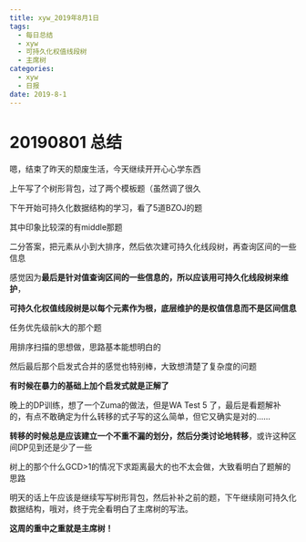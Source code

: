 ```yaml
---
title: xyw_2019年8月1日
tags: 
  - 每日总结
  - xyw
  - 可持久化权值线段树
  - 主席树
categories:
  - xyw
  - 日报
date: 2019-8-1
---
```


# 20190801 总结

嗯，结束了昨天的颓废生活，今天继续开开心心学东西

上午写了个树形背包，过了两个模板题（虽然调了很久



下午开始可持久化数据结构的学习，看了5道BZOJ的题

其中印象比较深的有middle那题
<!-- more -->
二分答案，把元素从小到大排序，然后依次建可持久化线段树，再查询区间的一些信息

感觉因为**最后是针对值查询区间的一些信息的，所以应该用可持久化线段树来维护**，

**可持久化权值线段树是以每个元素作为根，底层维护的是权值信息而不是区间信息**

任务优先级前k大的那个题

用排序扫描的思想做，思路基本能想明白的

然后最后那个启发式合并的感觉也特别棒，大致想清楚了复杂度的问题

**有时候在暴力的基础上加个启发式就是正解了**

晚上的DP训练，想了一个Zuma的做法，但是WA Test 5 了，最后是看题解补的，有点不敢确定为什么转移的式子写的这么简单，但它又确实是对的……

**转移的时候总是应该建立一个不重不漏的划分，然后分类讨论地转移**，或许这种区间DP见到还是少了一些

树上的那个什么GCD>1的情况下求距离最大的也不太会做，大致看明白了题解的思路

 

明天的话上午应该是继续写写树形背包，然后补补之前的题，下午继续刚可持久化数据结构，哦对，终于完全看明白了主席树的写法。

**这周的重中之重就是主席树！**
